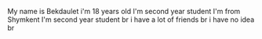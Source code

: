 My name is Bekdaulet
i'm 18 years old
I'm second year student
I'm from Shymkent
I'm second year student
br
i have a lot of friends
br
i have no idea
br
